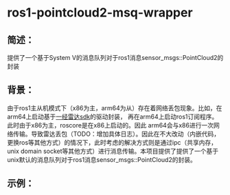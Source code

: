 # ros1-pointcloud2-msq-wrapper


## 简述：
  提供了一个基于System V的消息队列对于ros1消息sensor_msgs::PointCloud2的封装

## 背景：
  由于ros1主从机模式下（x86为主，arm64为从）存在着网络丢包现象。比如，在arm64上启动基于[一经雷达sdk](https://github.com/ZVISION-lidar/zvision_sdk)的驱动封装， 再在arm64上启动ros1订阅程序。此时由于x86为主，roscore是在x86上启动的。因此
  arm64会与x86进行一次网络传输。导致雷达丢包（TODO：增加具体日志）。因此在不大改动（内嵌代码，更换ros等其他方式）的情况下，此时考虑的解决方式则是通过ipc（共享内存，unix domain socket等其他方式）进行消息传输。本项目提供了提供了一个基于unix默认的消息队列对于ros1消息sensor_msgs::PointCloud2的封装。
  
## 示例：

```cpp

```
 
  
  
